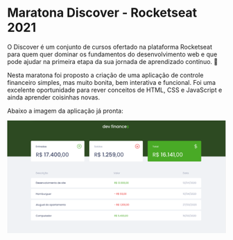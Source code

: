 # Maratona Discover - Rocketseat 2021
O Discover é um conjunto de cursos ofertado na plataforma Rocketseat para quem quer dominar os fundamentos do desenvolvimento web e que pode ajudar na primeira etapa da sua jornada de aprendizado contínuo. 🚀

Nesta maratona foi proposto a criação de uma aplicação de controle financeiro simples, mas muito bonita, bem interativa e funcional. Foi uma excelente oportunidade para rever conceitos de HTML, CSS e JavaScript e ainda aprender coisinhas novas. 

Abaixo a imagem da aplicação já pronta: 

<img src="/img/layout-figma.PNG">

